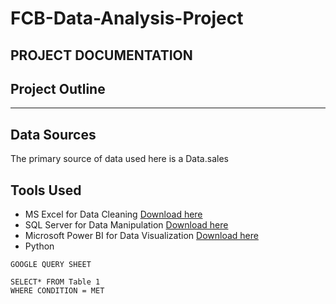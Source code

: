 # FCB-Data-Analysis-Project
## PROJECT DOCUMENTATION

## Project Outline

---



## Data Sources
The primary source of data used here is a Data.sales


## Tools Used
- MS Excel for Data Cleaning [Download here](https://microsoft.com)
- SQL Server for Data Manipulation [Download here](https://microsoft.com)
- Microsoft Power BI for Data Visualization [Download here](https://microsoft.com)
- Python


```
GOOGLE QUERY SHEET

SELECT* FROM Table 1
WHERE CONDITION = MET























